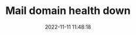 ---
title: Mail domain health down
date: 2022-11-11 11:48:18
resolved: true
resolvedWhen: 2022-11-12 11:48:15
severity: down
affected:
  - Mail domain health
section: issue
---
